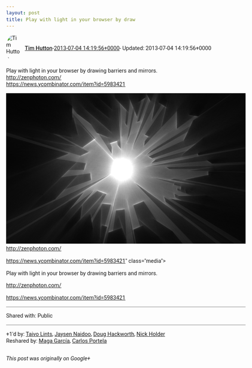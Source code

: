 ```yaml
---
layout: post
title: Play with light in your browser by draw
---
```


<html><head><meta charset="utf-8"><title>Play with light in your browser by drawing barriers and mirrors.&lt;br&gt;&lt;a rel=&quot;n...</title><style>body {font: 11pt Roboto, Arial, sans-serif; max-width: 640px; margin: 24px;}.author-photo {border-radius: 50%; margin-right: 10px; width: 40px;}.author {font-weight: 500;}.main-content {margin: 15px 0 15px;}.post-title {font-weight: bold;}.location {display: block; margin-top: 15px;}.location img {float: left; margin-right: 5px; width: 20px;}.media-link {display: inline-block; max-width: 100%; vertical-align: top;}.media-link p {margin-top: 5px; max-height: 4em; overflow: scroll;}.media {max-height: 100vh; max-width: 100%;}.video-placeholder {background: black; display: flex; height: 300px; max-width: 100%; width: 640px;}.play-icon {border-bottom: 30px solid transparent; border-left: 50px solid white; border-top: 30px solid transparent; color: white; margin: auto;}.album {max-height: 800px; overflow: scroll; width: calc(100vw - 48px);}.album .media-link {margin-right: 5px; max-width: 250px;}.album .media {max-height: 250px;}.link-embed {border-top: 1px solid lightgrey; display: block; margin-top: 20px;}.link-embed img {max-width: 100%;}.inline-link-embed {display: block;}.inline-link-embed img {vertical-align: middle;}.link-title {display: inline-block; font-size: medium; font-weight: 300; padding-left: 1em;}.reshare-attribution {display: block; font-weight: bold; margin-bottom: 10px;}.poll-image {margin-bottom: 5px; max-height: 300px; max-width: 500px;}.poll-choice {align-items: center; display: flex; margin-bottom: 5px; max-width: 500px;}.poll-choice-percentage {background-color: lightblue; height: 100%; left: 0; position: absolute; z-index: -1;}.poll-choice-selected {margin-right: 5px;}.poll-choice-results {border: 1px solid lightgray; border-radius: 5px; display: flex; line-height: 40px; overflow: hidden; padding: 0 8px; position: relative;}.poll-choice-results, .poll-choice-description {flex-grow: 1; margin-right: 10px;}.poll-choice-image {width: 100%;}.poll-choice-image, .poll-choice-image img {max-height: 40px; max-width: 100px;}.poll-choice-votes {max-height: 100px; overflow: auto;}.plus-entity-embed {color: black; display: block; text-decoration: none;}.plus-entity-embed-cover-photo {max-height: 300px; max-width: 100%;}.plus-entity-embed-info {padding: 0 1em 1em;}.plus-entity-embed-info h2 {font-weight: 500; margin: 10px 0;}.plus-entity-embed-info p {font-size: small; margin: 0;}.collection-owner-avatar {border-radius: 50%; border: 2px solid white; height: 40px; margin-top: -22px;}.visibility {padding: 1em 0; border-top: 1px solid grey;}.post-activity {padding: 1em 0; border-top: 1px solid grey;}.comments {border-top: 1px solid gray; padding-top: 1em;}.comment + .comment {margin-top: 1em;}.comment .media-link, .comment .inline-link-embed {margin-top: 5px;}</style></head><body><div style="margin-bottom:1em;"><div style="display:flex; align-items:center"><img class="author-photo" src="https://lh4.googleusercontent.com/-epo4ZZKNqEw/AAAAAAAAAAI/AAAAAAAAVSU/qu3LpcHEnoQ/s64-c/photo.jpg" alt="Tim Hutton"><a href="https://plus.google.com/+TimHutton" target="_blank" class="author">Tim Hutton</a> - <a target="_blank" href="https://plus.google.com/+TimHutton/posts/Lar4XzmZYjK">2013-07-04 14:19:56+0000</a><span> - Updated: 2013-07-04 14:19:56+0000</span></div><div class="main-content">Play with light in your browser by drawing barriers and mirrors.<br><a rel="nofollow" target="_blank" href="http://zenphoton.com/" class="ot-anchor bidi_isolate" jslog="10929; track:click" dir="ltr">http://zenphoton.com/</a><br><a rel="nofollow" target="_blank" href="https://news.ycombinator.com/item?id=5983421" class="ot-anchor bidi_isolate" jslog="10929; track:click" dir="ltr">https://news.ycombinator.com/item?id=5983421</a></div><a href="/assets/zpg.png" target="_blank" class="media-link"><img src="/assets/zpg.png" alt="Play with light in your browser by drawing barriers and mirrors.

http://zenphoton.com/

https://news.ycombinator.com/item?id=5983421" class="media"><p>Play with light in your browser by drawing barriers and mirrors.

http://zenphoton.com/

https://news.ycombinator.com/item?id=5983421</p></a></div><div class="visibility">Shared with: Public</div><div class="post-activity"><div class="plus-oners">+1'd by: <a href="https://plus.google.com/+TaivoLints">Taivo Lints</a>, <a href="https://plus.google.com/+jaysennaidoo">Jaysen Naidoo</a>, <a href="https://plus.google.com/111750881748363551870">Doug Hackworth</a>, <a href="https://plus.google.com/+NickHolder">Nick Holder</a></div><div class="resharers">Reshared by: <a href="https://plus.google.com/+MagaGarcía">Maga García</a>, <a href="https://plus.google.com/102518372019255115707">Carlos Portela</a></div></div></body></html>

<i>This post was originally on Google+</i>